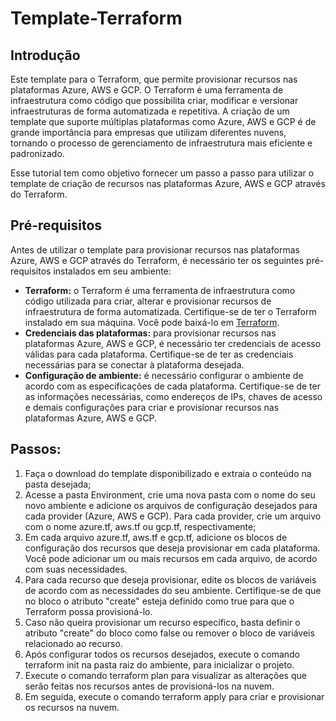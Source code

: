 # Template-Terraform

## Introdução

Este template para o Terraform, que permite provisionar recursos nas plataformas Azure, AWS e GCP. O Terraform é uma ferramenta de infraestrutura como código que possibilita criar, modificar e versionar infraestruturas de forma automatizada e repetitiva. A criação de um template que suporte múltiplas plataformas como Azure, AWS e GCP é de grande importância para empresas que utilizam diferentes nuvens, tornando o processo de gerenciamento de infraestrutura mais eficiente e padronizado.

Esse tutorial tem como objetivo fornecer um passo a passo para utilizar o template de criação de recursos nas plataformas Azure, AWS e GCP através do Terraform.

## Pré-requisitos

Antes de utilizar o template para provisionar recursos nas plataformas Azure, AWS e GCP através do Terraform, é necessário ter os seguintes pré-requisitos instalados em seu ambiente:

* <b>Terraform:</b> o Terraform é uma ferramenta de infraestrutura como código utilizada para criar, alterar e provisionar recursos de infraestrutura de forma automatizada. Certifique-se de ter o Terraform instalado em sua máquina. Você pode baixá-lo em [Terraform](https://www.terraform.io/downloads.html).
* <b>Credenciais das plataformas:</b> para provisionar recursos nas plataformas Azure, AWS e GCP, é necessário ter credenciais de acesso válidas para cada plataforma. Certifique-se de ter as credenciais necessárias para se conectar à plataforma desejada.
* <b>Configuração de ambiente:</b> é necessário configurar o ambiente de acordo com as especificações de cada plataforma. Certifique-se de ter as informações necessárias, como endereços de IPs, chaves de acesso e demais configurações para criar e provisionar recursos nas plataformas Azure, AWS e GCP.

## Passos:

1. Faça o download do template disponibilizado e extraia o conteúdo na pasta desejada;
2. Acesse a pasta Environment, crie uma nova pasta com o nome do seu novo ambiente e adicione os arquivos de configuração desejados para cada provider (Azure, AWS e GCP). Para cada provider, crie um arquivo com o nome azure.tf, aws.tf ou gcp.tf, respectivamente;
3. Em cada arquivo azure.tf, aws.tf e gcp.tf, adicione os blocos de configuração dos recursos que deseja provisionar em cada plataforma. Você pode adicionar um ou mais recursos em cada arquivo, de acordo com suas necessidades.
4. Para cada recurso que deseja provisionar, edite os blocos de variáveis de acordo com as necessidades do seu ambiente. Certifique-se de que no bloco o atributo "create" esteja definido como true para que o Terraform possa provisioná-lo.
5. Caso não queira provisionar um recurso específico, basta definir o atributo "create" do bloco como false ou remover o bloco de variáveis relacionado ao recurso.
6. Após configurar todos os recursos desejados, execute o comando terraform init na pasta raiz do ambiente, para inicializar o projeto.
7. Execute o comando terraform plan para visualizar as alterações que serão feitas nos recursos antes de provisioná-los na nuvem.
8. Em seguida, execute o comando terraform apply para criar e provisionar os recursos na nuvem.


